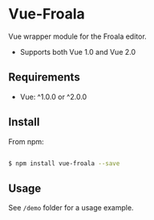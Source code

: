 Vue-Froala
========

Vue wrapper module for the Froala editor.

* Supports both Vue 1.0 and Vue 2.0

## Requirements

- Vue: ^1.0.0 or ^2.0.0 

## Install

From npm:

``` sh

$ npm install vue-froala --save

```

## Usage

See `/demo` folder for a usage example.

